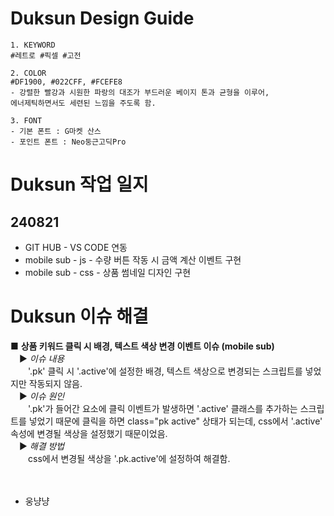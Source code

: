# Duksun Design Guide
    1. KEYWORD
    #레트로 #픽셀 #고전
    
    2. COLOR
    #DF1900, #022CFF, #FCEFE8
    - 강렬한 빨강과 시원한 파랑의 대조가 부드러운 베이지 톤과 균형을 이루어,
    에너제틱하면서도 세련된 느낌을 주도록 함.
    
    3. FONT
    - 기본 폰트 : G마켓 산스
    - 포인트 폰트 : Neo둥근고딕Pro


# Duksun 작업 일지

## 240821
* GIT HUB - VS CODE 연동
* mobile sub - js - 수량 버튼 작동 시 금액 계산 이벤트 구현
* mobile sub - css - 상품 썸네일 디자인 구현


# Duksun 이슈 해결

■ __상품 키워드 클릭 시 배경, 텍스트 색상 변경 이벤트 이슈 (mobile sub)__
<br>
&emsp;▶ _이슈 내용_<br> &emsp;&emsp;'.pk' 클릭 시 '.active'에 설정한 배경, 텍스트 색상으로 변경되는 스크립트를 넣었지만 작동되지 않음.<br>
&emsp;▶ _이슈 원인_<br> &emsp;&emsp;'.pk'가 들어간 요소에 클릭 이벤트가 발생하면 '.active' 클래스를 추가하는 스크립트를 넣었기 때문에 클릭을 하면 class="pk active" 상태가 되는데, css에서 '.active' 속성에 변경될 색상을 설정했기 때문이었음.<br>
&emsp;▶ _해결 방법_<br> &emsp;&emsp;css에서 변경될 색상을 '.pk.active'에 설정하여 해결함.<br>
<br>
<br>

* 웅냥냥

